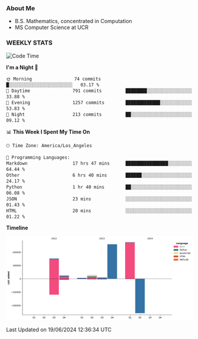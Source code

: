 ### About Me

- B.S. Mathematics, concentrated in Computation
- MS Computer Science at UCR


### WEEKLY STATS
<!--START_SECTION:waka-->
![Code Time](http://img.shields.io/badge/Code%20Time-186%20hrs%2014%20mins-blue)

**I'm a Night 🦉** 

```text
🌞 Morning                74 commits          █░░░░░░░░░░░░░░░░░░░░░░░░   03.17 % 
🌆 Daytime                791 commits         ████████░░░░░░░░░░░░░░░░░   33.88 % 
🌃 Evening                1257 commits        █████████████░░░░░░░░░░░░   53.83 % 
🌙 Night                  213 commits         ██░░░░░░░░░░░░░░░░░░░░░░░   09.12 % 
```


📊 **This Week I Spent My Time On** 

```text
🕑︎ Time Zone: America/Los_Angeles

💬 Programming Languages: 
Markdown                 17 hrs 47 mins      ████████████████░░░░░░░░░   64.44 % 
Other                    6 hrs 40 mins       ██████░░░░░░░░░░░░░░░░░░░   24.17 % 
Python                   1 hr 40 mins        ██░░░░░░░░░░░░░░░░░░░░░░░   06.08 % 
JSON                     23 mins             ░░░░░░░░░░░░░░░░░░░░░░░░░   01.43 % 
HTML                     20 mins             ░░░░░░░░░░░░░░░░░░░░░░░░░   01.22 % 
```

**Timeline**

![Lines of Code chart](https://raw.githubusercontent.com/nickocruzm/nickocruzm/main/assets/bar_graph.png)


 Last Updated on 19/06/2024 12:36:34 UTC
<!--END_SECTION:waka-->
